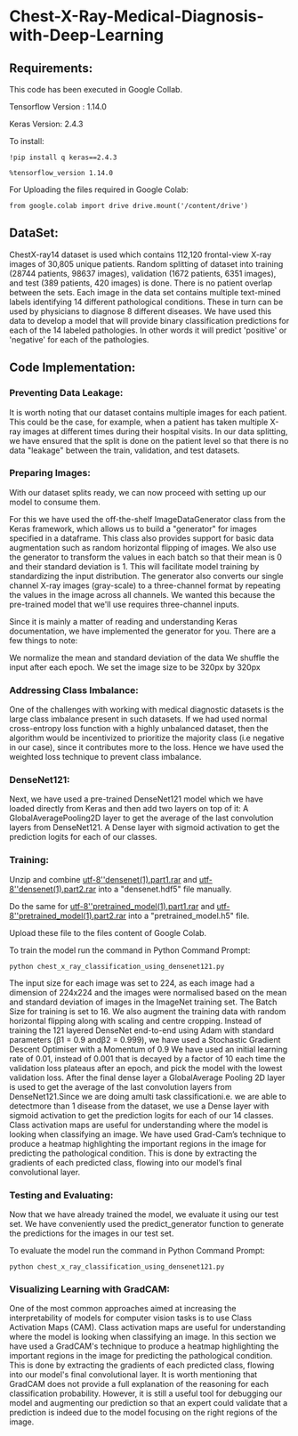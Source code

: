 # Chest-X-Ray-Medical-Diagnosis-with-Deep-Learning

## Requirements:
This code has been executed in Google Collab.

 Tensorflow Version : 1.14.0
 
 Keras Version: 2.4.3
 
 To install:
 
`!pip install q keras==2.4.3`

 `%tensorflow_version 1.14.0 `
 
For Uploading the files required in Google Colab: 
 
 `from google.colab import drive
drive.mount('/content/drive')`

## DataSet:
 
ChestX-ray14 dataset is used which contains 112,120 frontal-view X-ray images of 30,805 unique patients.
Random splitting of dataset into training (28744 patients, 98637 images), validation (1672 patients, 6351 images), and test (389  patients,  420  images) is done.
There is no patient overlap between the sets.
Each image in the data set contains multiple text-mined labels identifying 14 different pathological conditions.
These in turn can be used by physicians to diagnose 8 different diseases.
We have used this data to develop a model that will provide binary classification predictions for each of the 14 labeled pathologies.
In other words it will predict 'positive' or 'negative' for each of the pathologies.

## Code Implementation:

 ### Preventing Data Leakage:

  It is worth noting that our dataset contains multiple images for each patient. This could be the case, for example, when a patient has taken multiple X-ray images at different times during their hospital visits. In our data splitting, we have ensured that the split is done on the patient level so that there is no data "leakage" between the train, validation, and test datasets.
 
### Preparing Images:

   With our dataset splits ready, we can now proceed with setting up our model to consume them.

  For this we have used the off-the-shelf ImageDataGenerator class from the Keras framework, which allows us to build a "generator" for images specified in a dataframe.
  This class also provides support for basic data augmentation such as random horizontal flipping of images.
  We also use the generator to transform the values in each batch so that their mean is 0 and their standard deviation is 1.
  This will facilitate model training by standardizing the input distribution.
  The generator also converts our single channel X-ray images (gray-scale) to a three-channel format by repeating the values in the image across all channels.
  We wanted this because the pre-trained model that we'll use requires three-channel inputs.

   Since it is mainly a matter of reading and understanding Keras documentation, we have implemented the generator for you. There are a few things to note:

   We normalize the mean and standard deviation of the data
   We shuffle the input after each epoch.
   We set the image size to be 320px by 320px

 ### Addressing Class Imbalance:

   One of the challenges with working with medical diagnostic datasets is the large class imbalance present in such datasets.
   If we had used normal cross-entropy loss function with a highly unbalanced dataset, then the algorithm would be incentivized to prioritize the majority class (i.e negative in our case), since it contributes more to the loss. 
   Hence we have used the weighted loss technique to prevent class imbalance.

 ### DenseNet121:

   Next, we have used a pre-trained DenseNet121 model which we have loaded directly from Keras and then add two layers on top of it:
    A GlobalAveragePooling2D layer to get the average of the last convolution layers from DenseNet121.
    A Dense layer with sigmoid activation to get the prediction logits for each of our classes.

  ### Training:
  Unzip and combine [utf-8''densenet(1).part1.rar](https://github.com/DebrupBasu/Chest-X-Ray-Medical-Diagnosis-with-Deep-Learning/blob/main/utf-8''densenet(1).part1.rar) and [utf-8''densenet(1).part2.rar](https://github.com/DebrupBasu/Chest-X-Ray-Medical-Diagnosis-with-Deep-Learning/blob/main/utf-8''densenet(1).part2.rar) into a "densenet.hdf5" file manually. 

Do the same for [utf-8''pretrained_model(1).part1.rar](https://github.com/DebrupBasu/Chest-X-Ray-Medical-Diagnosis-with-Deep-Learning/blob/main/utf-8''pretrained_model(1).part1.rar) and [utf-8''pretrained_model(1).part2.rar](https://github.com/DebrupBasu/Chest-X-Ray-Medical-Diagnosis-with-Deep-Learning/blob/main/utf-8''pretrained_model(1).part2.rar) into a "pretrained_model.h5" file.

Upload these file to the files content of Google Colab.

To train the model run the command in Python Command Prompt: 

`python chest_x_ray_classification_using_densenet121.py`
  
   The input size for each image was set to 224, as each image had a dimension of 224x224 and the images were normalised based on the mean and standard deviation of images in the ImageNet training set. 
   The Batch Size for training is set to 16. We also augment the training data with random horizontal flipping along with scaling and centre cropping. 
   Instead of training the 121 layered DenseNet end-to-end using Adam with standard parameters (β1 = 0.9 andβ2 = 0.999), we have used a Stochastic Gradient Descent Optimiser with a Momentum of 0.9
   We have used an initial learning rate of 0.01, instead of 0.001 that is decayed by a factor of 10 each time the validation loss plateaus after an epoch, and pick the model with the lowest validation loss.
   After the final dense layer a GlobalAverage Pooling 2D layer is used to get the average of the last convolution layers from DenseNet121.Since we are doing amulti task classificationi.e. we are able to detectmore than 1 disease from the dataset, we use a Dense layer with sigmoid activation to get the prediction logits for each of our 14 classes. Class activation maps are useful for understanding where the model is looking when classifying an image.
   We have used Grad-Cam’s technique to produce a heatmap highlighting the important regions in the image for predicting the pathological condition. This is done by extracting the gradients of each predicted class, flowing into our model’s final convolutional layer.

  ### Testing and Evaluating:
   Now that we have already trained the model, we evaluate it using our test set. We have conveniently used the predict_generator function to generate the predictions for the images in our test set.
   
   To evaluate the model run the command in Python Command Prompt: 
   
   `python chest_x_ray_classification_using_densenet121.py`
  
  ### Visualizing Learning with GradCAM:
   One of the most common approaches aimed at increasing the interpretability of models for computer vision tasks is to use Class Activation Maps (CAM).
   Class activation maps are useful for understanding where the model is looking when classifying an image.
   In this section we have used a GradCAM's technique to produce a heatmap highlighting the important regions in the image for predicting the pathological condition.
   This is done by extracting the gradients of each predicted class, flowing into our model's final convolutional layer.
   It is worth mentioning that GradCAM does not provide a full explanation of the reasoning for each classification probability.
   However, it is still a useful tool for debugging our model and augmenting our prediction so that an expert could validate that a prediction is indeed due to the model focusing on the right regions of the image.
